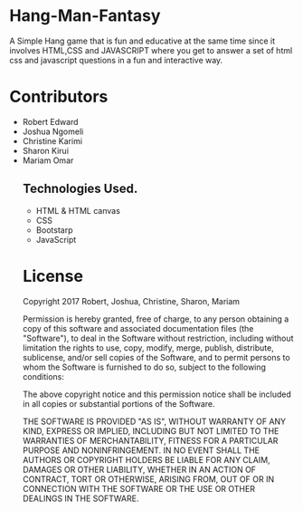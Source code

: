 # Hang-Man-Fantasy
A Simple Hang game that is fun and educative at the same time since it involves HTML,CSS and JAVASCRIPT where you get to answer a set of html css and javascript questions in a fun and interactive way.

# Contributors
<ul>
 
<li>Robert Edward</li>
<li>Joshua Ngomeli</li>
<li>Christine Karimi</li>
<li>Sharon Kirui</li>
<li>Mariam Omar</li>

## Technologies Used.

<ul>
 <li>HTML & HTML canvas</li>
 <li>CSS</li>
 <li>Bootstarp</li>
 <li>JavaScript</li>
</ul>

# License 
Copyright 2017 Robert, Joshua, Christine,  Sharon, Mariam

Permission is hereby granted, free of charge, to any person obtaining a copy of this software and associated documentation files (the "Software"), to deal in the Software without restriction, including without limitation the rights to use, copy, modify, merge, publish, distribute, sublicense, and/or sell copies of the Software, and to permit persons to whom the Software is furnished to do so, subject to the following conditions:

The above copyright notice and this permission notice shall be included in all copies or substantial portions of the Software.

THE SOFTWARE IS PROVIDED "AS IS", WITHOUT WARRANTY OF ANY KIND, EXPRESS OR IMPLIED, INCLUDING BUT NOT LIMITED TO THE WARRANTIES OF MERCHANTABILITY, FITNESS FOR A PARTICULAR PURPOSE AND NONINFRINGEMENT. IN NO EVENT SHALL THE AUTHORS OR COPYRIGHT HOLDERS BE LIABLE FOR ANY CLAIM, DAMAGES OR OTHER LIABILITY, WHETHER IN AN ACTION OF CONTRACT, TORT OR OTHERWISE, ARISING FROM, OUT OF OR IN CONNECTION WITH THE SOFTWARE OR THE USE OR OTHER DEALINGS IN THE SOFTWARE.

